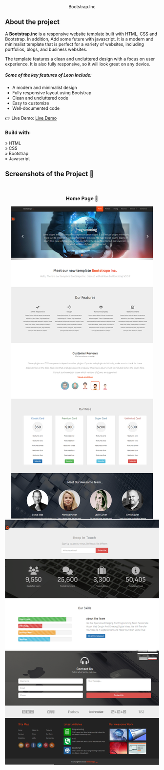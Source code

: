 <div align='center'>Bootstrap.Inc</div>

<h2>About the project</h2>

  <p>A <b>Bootstrap.inc</b> is a responsive website template built with HTML, CSS and Bootstrap. In addition, Add some future with javascript. It is a modern and minimalist template that is perfect for a variety of websites, including portfolios, blogs, and business websites.

The template features a clean and uncluttered design with a focus on user experience. It is also fully responsive, so it will look great on any device.

<h5>Some of the key features of Leon include:</h5>
<ul>
  <li>A modern and minimalist design</li>
  <li>Fully responsive layout using Bootstrap</li>
  <li>Clean and uncluttered code</li>
  <li>Easy to customize</li>
  <li>Well-documented code</li>
</ul>
</p>

👉 Live Demo: <a href='bootstrap-elsa33eed.vercel.app/'>Live Demo</a>

<h3>Build with:</h3>

» HTML <br>
» CSS <br>
» Bootstrap <br>
» Javascript

<h2>Screenshots of the Project 📸</h2>
<br>
<h3 align='center'>Home Page 🏡</h3>

<div align='center'>
<img src='./images/Home-page1.png'/>
</div>
<div align='center'>
<img src='./images/Home-page2.png'/>
</div>
